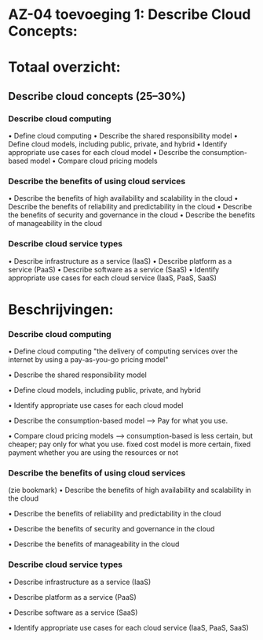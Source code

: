 # AZ-04 toevoeging 1: Describe Cloud Concepts:

# Totaal overzicht:
## Describe cloud concepts (25–30%)
### Describe cloud computing
• Define cloud computing
• Describe the shared responsibility model
• Define cloud models, including public, private, and hybrid
• Identify appropriate use cases for each cloud model
• Describe the consumption-based model
• Compare cloud pricing models
### Describe the benefits of using cloud services
• Describe the benefits of high availability and scalability in the cloud
• Describe the benefits of reliability and predictability in the cloud
• Describe the benefits of security and governance in the cloud
• Describe the benefits of manageability in the cloud
### Describe cloud service types
• Describe infrastructure as a service (IaaS)
• Describe platform as a service (PaaS)
• Describe software as a service (SaaS)
• Identify appropriate use cases for each cloud service (IaaS, PaaS, SaaS)


# Beschrijvingen:
### Describe cloud computing
• Define cloud computing
"the delivery of computing services over the internet by using a pay-as-you-go pricing model"

• Describe the shared responsibility model

• Define cloud models, including public, private, and hybrid

• Identify appropriate use cases for each cloud model

• Describe the consumption-based model
--> Pay for what you use.

• Compare cloud pricing models
--> consumption-based is less certain, but cheaper; pay only for what you use.
    fixed cost model is more certain, fixed payment whether you are using the resources or not

### Describe the benefits of using cloud services
(zie bookmark)
• Describe the benefits of high availability and scalability in the cloud

• Describe the benefits of reliability and predictability in the cloud

• Describe the benefits of security and governance in the cloud

• Describe the benefits of manageability in the cloud

### Describe cloud service types
• Describe infrastructure as a service (IaaS)

• Describe platform as a service (PaaS)

• Describe software as a service (SaaS)

• Identify appropriate use cases for each cloud service (IaaS, PaaS, SaaS)
